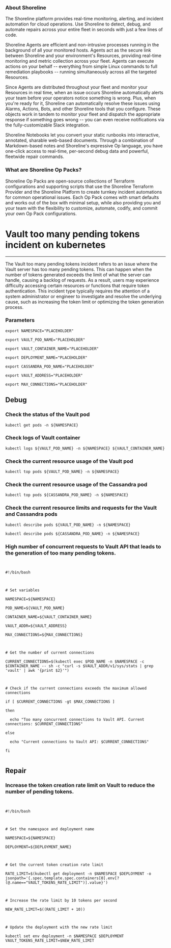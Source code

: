 
### About Shoreline
The Shoreline platform provides real-time monitoring, alerting, and incident automation for cloud operations. Use Shoreline to detect, debug, and automate repairs across your entire fleet in seconds with just a few lines of code.

Shoreline Agents are efficient and non-intrusive processes running in the background of all your monitored hosts. Agents act as the secure link between Shoreline and your environment's Resources, providing real-time monitoring and metric collection across your fleet. Agents can execute actions on your behalf -- everything from simple Linux commands to full remediation playbooks -- running simultaneously across all the targeted Resources.

Since Agents are distributed throughout your fleet and monitor your Resources in real time, when an issue occurs Shoreline automatically alerts your team before your operators notice something is wrong. Plus, when you're ready for it, Shoreline can automatically resolve these issues using Alarms, Actions, Bots, and other Shoreline tools that you configure. These objects work in tandem to monitor your fleet and dispatch the appropriate response if something goes wrong -- you can even receive notifications via the fully-customizable Slack integration.

Shoreline Notebooks let you convert your static runbooks into interactive, annotated, sharable web-based documents. Through a combination of Markdown-based notes and Shoreline's expressive Op language, you have one-click access to real-time, per-second debug data and powerful, fleetwide repair commands.

### What are Shoreline Op Packs?
Shoreline Op Packs are open-source collections of Terraform configurations and supporting scripts that use the Shoreline Terraform Provider and the Shoreline Platform to create turnkey incident automations for common operational issues. Each Op Pack comes with smart defaults and works out of the box with minimal setup, while also providing you and your team with the flexibility to customize, automate, codify, and commit your own Op Pack configurations.

# Vault too many pending tokens incident on kubernetes
---

The Vault too many pending tokens incident refers to an issue where the Vault server has too many pending tokens. This can happen when the number of tokens generated exceeds the limit of what the server can handle, causing a backlog of requests. As a result, users may experience difficulty accessing certain resources or functions that require token authentication. This incident type typically requires the attention of a system administrator or engineer to investigate and resolve the underlying cause, such as increasing the token limit or optimizing the token generation process.

### Parameters
```shell
export NAMESPACE="PLACEHOLDER"

export VAULT_POD_NAME="PLACEHOLDER"

export VAULT_CONTAINER_NAME="PLACEHOLDER"

export DEPLOYMENT_NAME="PLACEHOLDER"

export CASSANDRA_POD_NAME="PLACEHOLDER"

export VAULT_ADDRESS="PLACEHOLDER"

export MAX_CONNECTIONS="PLACEHOLDER"
```

## Debug

### Check the status of the Vault pod
```shell
kubectl get pods -n ${NAMESPACE}
```

### Check logs of Vault container
```shell
kubectl logs ${VAULT_POD_NAME} -n ${NAMESPACE} ${VAULT_CONTAINER_NAME}
```

### Check the current resource usage of the Vault pod
```shell
kubectl top pods ${VAULT_POD_NAME} -n ${NAMESPACE}
```

### Check the current resource usage of the Cassandra pod
```shell
kubectl top pods ${CASSANDRA_POD_NAME} -n ${NAMESPACE}
```

### Check the current resource limits and requests for the Vault and Cassandra pods
```shell
kubectl describe pods ${VAULT_POD_NAME} -n ${NAMESPACE}

kubectl describe pods ${CASSANDRA_POD_NAME} -n ${NAMESPACE}
```

### High number of concurrent requests to Vault API that leads to the generation of too many pending tokens.
```shell


#!/bin/bash



# Set variables

NAMESPACE=${NAMESPACE}

POD_NAME=${VAULT_POD_NAME}

CONTAINER_NAME=${VAULT_CONTAINER_NAME}

VAULT_ADDR=${VAULT_ADDRESS}

MAX_CONNECTIONS=${MAX_CONNECTIONS}



# Get the number of current connections

CURRENT_CONNECTIONS=$(kubectl exec $POD_NAME -n $NAMESPACE -c $CONTAINER_NAME -- sh -c "curl -s $VAULT_ADDR/v1/sys/stats | grep 'vault' | awk '{print $2}'")



# Check if the current connections exceeds the maximum allowed connections

if [ $CURRENT_CONNECTIONS -gt $MAX_CONNECTIONS ]

then

  echo "Too many concurrent connections to Vault API. Current connections: $CURRENT_CONNECTIONS"

else

  echo "Current connections to Vault API: $CURRENT_CONNECTIONS"

fi


```

## Repair

### Increase the token creation rate limit on Vault to reduce the number of pending tokens.
```shell


#!/bin/bash



# Set the namespace and deployment name

NAMESPACE=${NAMESPACE}

DEPLOYMENT=${DEPLOYMENT_NAME}



# Get the current token creation rate limit

RATE_LIMIT=$(kubectl get deployment -n $NAMESPACE $DEPLOYMENT -o jsonpath='{.spec.template.spec.containers[0].env[?(@.name=="VAULT_TOKENS_RATE_LIMIT")].value}')



# Increase the rate limit by 10 tokens per second

NEW_RATE_LIMIT=$((RATE_LIMIT + 10))



# Update the deployment with the new rate limit

kubectl set env deployment -n $NAMESPACE $DEPLOYMENT VAULT_TOKENS_RATE_LIMIT=$NEW_RATE_LIMIT


```